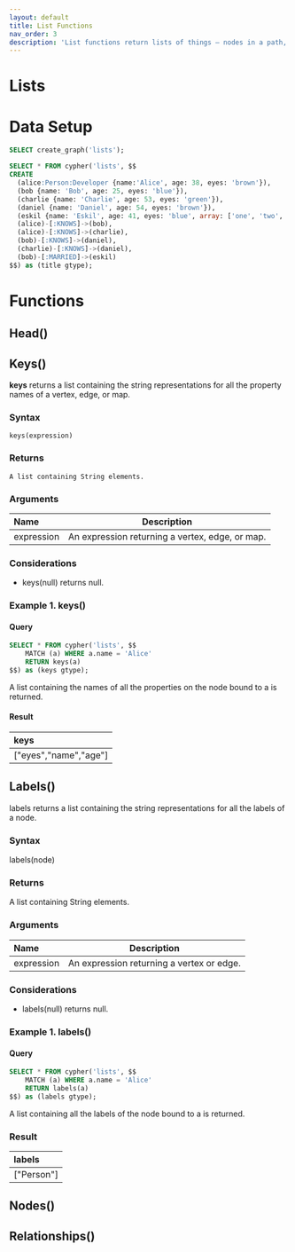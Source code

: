 ```yaml
---
layout: default
title: List Functions
nav_order: 3
description: 'List functions return lists of things — nodes in a path, and so on.'
---
```


# Lists

# Data Setup

```sql
SELECT create_graph('lists');

SELECT * FROM cypher('lists', $$
CREATE
  (alice:Person:Developer {name:'Alice', age: 38, eyes: 'brown'}),
  (bob {name: 'Bob', age: 25, eyes: 'blue'}),
  (charlie {name: 'Charlie', age: 53, eyes: 'green'}),
  (daniel {name: 'Daniel', age: 54, eyes: 'brown'}),
  (eskil {name: 'Eskil', age: 41, eyes: 'blue', array: ['one', 'two', 'three']}),
  (alice)-[:KNOWS]->(bob),
  (alice)-[:KNOWS]->(charlie),
  (bob)-[:KNOWS]->(daniel),
  (charlie)-[:KNOWS]->(daniel),
  (bob)-[:MARRIED]->(eskil)
$$) as (title gtype);
```

# Functions

## Head()

## Keys()

**keys** returns a list containing the string representations for all the property names of a vertex, edge, or map.

### Syntax

`keys(expression)`

### Returns

`A list containing String elements.`

### Arguments
| Name |Description |
| :--- | :----: |
| expression | An expression returning a vertex, edge, or map. |

### Considerations
 - keys(null) returns null.

### Example 1. keys()

#### Query
```sql
SELECT * FROM cypher('lists', $$
    MATCH (a) WHERE a.name = 'Alice'
    RETURN keys(a)
$$) as (keys gtype);
```

A list containing the names of all the properties on the node bound to a is returned.

#### Result
| keys |
| :--- |
| ["eyes","name","age"] |

## Labels()

labels returns a list containing the string representations for all the labels of a node.

### Syntax

labels(node)

### Returns

A list containing String elements.

### Arguments
| Name |Description |
| :--- | :----: |
| expression | An expression returning a vertex or edge. |

### Considerations
 - labels(null) returns null.

### Example 1. labels()

#### Query
```sql
SELECT * FROM cypher('lists', $$
    MATCH (a) WHERE a.name = 'Alice'
    RETURN labels(a)
$$) as (labels gtype);
```

A list containing all the labels of the node bound to a is returned.

### Result

| labels |
| :--- |
| ["Person"] |

## Nodes()


## Relationships()


